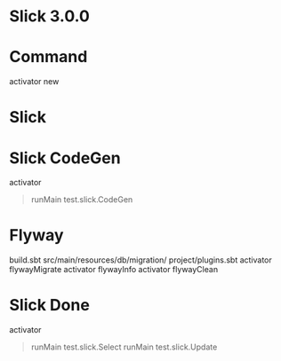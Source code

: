 # Slick 3.0.0

# Command

activator new

# Slick

# Slick CodeGen

activator
> runMain test.slick.CodeGen

# Flyway

build.sbt
src/main/resources/db/migration/
project/plugins.sbt
activator flywayMigrate
activator flywayInfo
activator flywayClean


# Slick Done

activator
> runMain test.slick.Select
> runMain test.slick.Update
